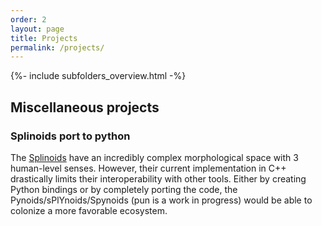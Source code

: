 ```yaml
---
order: 2
layout: page
title: Projects
permalink: /projects/
---
```


{%- include subfolders_overview.html -%}

## Miscellaneous projects

### Splinoids port to python

The [Splinoids](/software#splinoids) have an incredibly complex morphological space with 3 human-level senses.
However, their current implementation in C++ drastically limits their interoperability with other tools.
Either by creating Python bindings or by completely porting the code, the Pynoids/sPlYnoids/Spynoids (pun is a work in progress) would be able to colonize a more favorable ecosystem.
